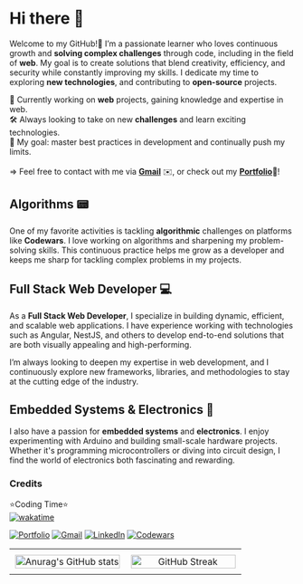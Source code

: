 # Hi there 👋

Welcome to my GitHub!🚀 I’m a passionate learner who loves continuous growth and **solving complex challenges** through code, including in the field of **web**. My goal is to create solutions that blend creativity, efficiency, and security while constantly improving my skills. I dedicate my time to exploring **new technologies**, and contributing to **open-source** projects.

🌱 Currently working on **web** projects, gaining knowledge and expertise in web.<br>
🛠 Always looking to take on new **challenges** and learn exciting technologies.<br>
🎯 My goal: master best practices in development and continually push my limits.<br><br>
=> Feel free to contact with me via [**Gmail**](mailto:tarik.dahhane.pro@gmail.com) ✉️, or check out my [**Portfolio**](https://zibounne.github.io/Portfolio/)📘!

## Algorithms 📟
One of my favorite activities is tackling **algorithmic** challenges on platforms like **Codewars**. I love working on algorithms and sharpening my problem-solving skills. This continuous practice helps me grow as a developer and keeps me sharp for tackling complex problems in my projects.

## Full Stack Web Developer 💻
As a **Full Stack Web Developer**, I specialize in building dynamic, efficient, and scalable web applications. I have experience working with technologies such as Angular, NestJS, and others to develop end-to-end solutions that are both visually appealing and high-performing.

I’m always looking to deepen my expertise in web development, and I continuously explore new frameworks, libraries, and methodologies to stay at the cutting edge of the industry.

## Embedded Systems & Electronics 🤖
I also have a passion for **embedded systems** and **electronics**. I enjoy experimenting with Arduino and building small-scale hardware projects. Whether it's programming microcontrollers or diving into circuit design, I find the world of electronics both fascinating and rewarding.

### Credits

⭐Coding Time⭐
<br>
[![wakatime](https://wakatime.com/badge/user/018ee67a-8597-4af3-ab6a-199ac4f20f9d.svg)](https://wakatime.com/@018ee67a-8597-4af3-ab6a-199ac4f20f9d)
<br>

[![Portfolio](https://img.shields.io/badge/Portfolio-%23000000.svg?style=for-the-badge)](https://zibounne.github.io/Portfolio/) [![Gmail](https://img.shields.io/badge/Gmail-D14836?style=for-the-badge&logo=gmail&logoColor=white)](mailto:tarik.dahhane.pro@gmail.com) [![LinkedIn](https://img.shields.io/badge/linkedin-%230077B5.svg?style=for-the-badge&logo=linkedin&logoColor=white)](https://www.linkedin.com/in/tarik-dahhane-0777b3313)  [![Codewars](https://img.shields.io/badge/Codewars-B1361E?style=for-the-badge&logo=codewars&logoColor=grey)](https://www.codewars.com/users/Zibounne)

<table style="width: 100%; border-collapse: collapse;">
  <tr>
    <td style="width: 50%; text-align: center; padding: 10px;">
      <img src="https://github-readme-stats.vercel.app/api?username=Zibounne&show_icons=true&theme=radical" alt="Anurag's GitHub stats" style="width: 100%; max-width: 500px; height: auto;" />
    </td>
    <td style="width: 50%; text-align: center; padding: 10px;">
      <img src="https://github-readme-streak-stats.herokuapp.com/?user=Zibounne&theme=radical" alt="GitHub Streak" style="width: 100%; max-width: 500px; height: auto;" />
    </td>
  </tr>
</table>
